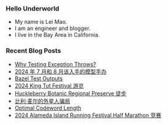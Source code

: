 ### Hello Underworld

- My name is Lei Mao.
- I am an engineer and blogger.
- I live in the Bay Area in California.


### Recent Blog Posts

<!-- BLOG-POST-LIST:START -->
- [Why Testing Exception Throws?](https://leimao.github.io/blog/Why-Testing-Exception-Throws/)
- [2024 年 7 月和 8 月该入手的模型手办](https://leimao.github.io/essay/2024%E5%B9%B47%E6%9C%88%E5%92%8C8%E6%9C%88%E8%AF%A5%E5%85%A5%E6%89%8B%E7%9A%84%E6%A8%A1%E5%9E%8B%E6%89%8B%E5%8A%9E/)
- [Bazel Test Outputs](https://leimao.github.io/blog/Bazel-Test-Outputs/)
- [2024 King Tut Festival 游览](https://leimao.github.io/life/2024-King-Tut-Festival/)
- [Huckleberry Botanic Regional Preserve 徒步](https://leimao.github.io/life/Huckleberry-Botanic-Regional-Preserve/)
- [比利·麦尔的外星人骗局](https://leimao.github.io/essay/Billy-Meier-%E9%AA%97%E5%B1%80/)
- [Optimal Codeword Length](https://leimao.github.io/blog/Optimal-Codeword-Length/)
- [2024 Alameda Island Running Festival Half Marathon 竞赛](https://leimao.github.io/life/2024-Alameda-Island-Running-Festival/)
<!-- BLOG-POST-LIST:END -->
